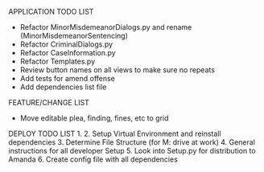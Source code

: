 APPLICATION TODO LIST
* Refactor MinorMisdemeanorDialogs.py and rename (MinorMisdemeanorSentencing)
* Refactor CriminalDialogs.py
* Refactor CaseInformation.py
* Refactor Templates.py
* Review button names on all views to make sure no repeats
* Add tests for amend offense
* Add dependencies list file


FEATURE/CHANGE LIST
* Move editable plea, finding, fines, etc to grid

DEPLOY TODO LIST
1.
2. Setup Virtual Environment and reinstall dependencies
3. Determine File Structure (for M: drive at work)
4. General instructions for all developer Setup
5. Look into Setup.py for distribution to Amanda
6. Create config file with all dependencies
